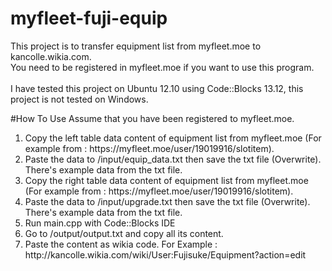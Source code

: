 # myfleet-fuji-equip
This project is to transfer equipment list from myfleet.moe to kancolle.wikia.com.<br />
You need to be registered in myfleet.moe if you want to use this program.<br /><br />
I have tested this project on Ubuntu 12.10 using Code::Blocks 13.12, this project is not tested on Windows.

#How To Use
Assume that you have been registered to myfleet.moe.
<ol>
<li>Copy the left table data content of equipment list from myfleet.moe (For example from : https://myfleet.moe/user/19019916/slotitem).
<li>Paste the data to /input/equip_data.txt then save the txt file (Overwrite). There's example data from the txt file.
<li>Copy the right table data content of equipment list from myfleet.moe (For example from : https://myfleet.moe/user/19019916/slotitem).
<li>Paste the data to /input/upgrade.txt then save the txt file (Overwrite). There's example data from the txt file.
<li>Run main.cpp with Code::Blocks IDE
<li>Go to /output/output.txt and copy all its content.
<li>Paste the content as wikia code. For Example : http://kancolle.wikia.com/wiki/User:Fujisuke/Equipment?action=edit
</ol>
